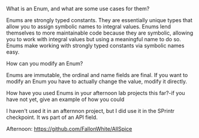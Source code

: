 What is an Enum, and what are some use cases for them?

Enums are strongly typed constants. They are essentially unique types that allow you to assign symbolic names to integral values. Enums lend themselves to more maintainable code because they are symbolic, allowing you to work with integral values but using a meaningful name to do so. Enums make working with strongly typed constants via symbolic names easy.

How can you modify an Enum?

Enums are immutable, the ordinal and name fields are final. If you want to modify an Enum you have to actually change the value, modify it directly.

How have you used Enums in your afternoon lab projects this far?-if you have not yet, give an example of how you could

I haven't used it in an afternnon project, but I did use it in the SPrintr checkpoint. It ws part of an API field.

Afternoon: https://github.com/FallonWhite/AllSpice